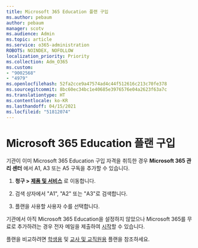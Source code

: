```yaml
---
title: Microsoft 365 Education 플랜 구입
ms.author: pebaum
author: pebaum
manager: scotv
ms.audience: Admin
ms.topic: article
ms.service: o365-administration
ROBOTS: NOINDEX, NOFOLLOW
localization_priority: Priority
ms.collection: Adm_O365
ms.custom:
- "9002568"
- "4979"
ms.openlocfilehash: 52fa2cce9a47574ad4c44f512616c213c70fe378
ms.sourcegitcommit: 8bc60ec34bc1e40685e3976576e04a2623f63a7c
ms.translationtype: HT
ms.contentlocale: ko-KR
ms.lasthandoff: 04/15/2021
ms.locfileid: "51812074"
---
```

# <a name="get-the-microsoft-365-education-plans"></a>Microsoft 365 Education 플랜 구입

기관이 이미 Microsoft 365 Education 구입 자격을 취득한 경우 **Microsoft 365 관리 센터** 에서 A1, A3 또는 A5 구독을 추가할 수 있습니다. 

1. **청구 > [제품 및 서비스](https://go.microsoft.com/fwlink/p/?linkid=868433)** 로 이동합니다.

2. 검색 상자에서 "A1", "A2" 또는 "A3"로 검색합니다.

3. 플랜을 사용할 사용자 수를 선택합니다.

기관에서 아직 Microsoft 365 Education을 설정하지 않았으나 Microsoft 365를 무료로 추가하려는 경우 전자 메일을 제출하여 [시작](https://www.microsoft.com/education/products/office)할 수 있습니다.

 플랜을 비교하려면 [학생용](https://www.microsoft.com/microsoft-365/academic/compare-office-365-education-plans?activetab=tab:primaryr1) 및 [교사 및 교직원용](https://www.microsoft.com/microsoft-365/academic/compare-office-365-education-plans?activetab=tab:primaryr2) 플랜을 참조하세요.
